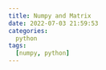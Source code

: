 ```yaml
---
title: Numpy and Matrix
date: 2022-07-03 21:59:53
categories: 
  python
tags:
  [numpy, python]
---
```


